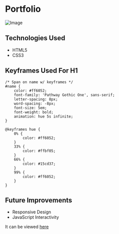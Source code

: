 # Portfolio

![Image](https://github.com/thatdudemitch/portfolio-about-me/blob/master/images/about-me-screenshot.png)

## Technologies Used

* HTML5
* CSS3


## Keyframes Used For H1

```
/* Span on name w/ keyframes */
#name {
    color: #ff6052;
    font-family: 'Pathway Gothic One', sans-serif;
    letter-spacing: 8px;
    word-spacing: -8px;
    font-size: 5em;
    font-weight: bold;
    animation: hue 5s infinite;
}

@keyframes hue {
    0% {
        color: #ff6052;
    }
    33% {
        color: #ffbf05;
    }
    66% {
        color: #15cd37;
    }
    99% {
        color: #ff6052;
    }
}
```

## Future Improvements

* Responsive Design
* JavaScript Interactivity


It can be viewed [here](https://thatdudemitch.github.io/portfolio-about-me/)
